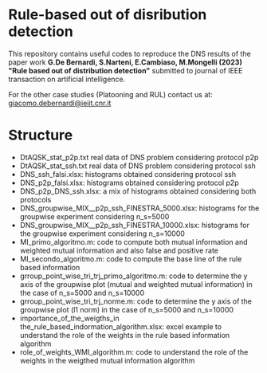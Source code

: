 # Rule-based out of disribution detection
This repository contains useful codes to reproduce the DNS results of the paper work **G.De Bernardi, S.Narteni, E.Cambiaso, M.Mongelli (2023) "Rule based out of distribution detection"** submitted to journal of IEEE transaction on artificial intelligence.

For the other case studies (Platooning and RUL) contact us at: giacomo.debernardi@ieiit.cnr.it

# Structure 
- DtAQSK_stat_p2p.txt real data of DNS problem considering protocol p2p
- DtAQSK_stat_ssh.txt real data of DNS problem considering protocol ssh 
- DNS_ssh_falsi.xlsx: histograms obtained considering protocol ssh 
- DNS_p2p_falsi.xlsx: histograms obtained considering protocol p2p 
- DNS_p2p_DNS_ssh.xlsx: a mix of histograms obtained considering both protocols 
- DNS_groupwise_MIX__p2p_ssh_FINESTRA_5000.xlsx: histograms for the groupwise experiment considering n_s=5000
- DNS_groupwise_MIX__p2p_ssh_FINESTRA_10000.xlsx: histograms for the groupwise experiment considering n_s=10000
- MI_primo_algoritmo.m: code to compute both mutual information and weighted mutual information and also false and positive rate 
- MI_secondo_algoritmo.m: code to compute the base line of the rule based information 
- grroup_point_wise_tri_trj_primo_algoritmo.m: code to determine the y axis of the groupwise plot (mutual and weighted mutual information) in the case of n_s=5000 and n_s=10000
- grroup_point_wise_tri_trj_norme.m: code to determine the y axis of the groupwise plot (l1 norm) in the case of n_s=5000 and n_s=10000
- importance_of_the_weigths_in the_rule_based_indormation_algorithm.xlsx: excel example  to understand the role of the weights in the rule based information algorithm 
- role_of_weights_WMI_algorithm.m: code to understand the role of the weights in the weigthed mutual information algorithm 
